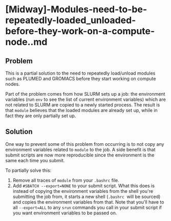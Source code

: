 # [Midway]-Modules-need-to-be-repeatedly-loaded_unloaded-before-they-work-on-a-compute-node..md
Problem
-------

This is a partial solution to the need to repeatedly load/unload modules such as PLUMED and GROMACS before they start working on compute nodes.

Part of the problem comes from how SLURM sets up a job: the environment variables (run `env` to see the list of current environment variables) which are not related to SLURM are copied to a newly started process. The result is that `module` believes that the loaded modules are already set up, while in fact they are only partially set up.

Solution
--------

One way to prevent some of this problem from occurring is to not copy any environment variables related to `module` to the job. A side benefit is that submit scripts are now more reproducible since the environment is the same each time you submit.

To partially solve this:

1.  Remove all traces of `module` from your `.bashrc` file.
2.  Add `#SBATCH --export=NONE` to your submit script. What this does is instead of copying the environment variables from the shell you're submitting the job from, it starts a new shell (`.bashrc`  will be sourced) and copies the environment variables from that. Note that you'll have to all `--export=ALL` to any `srun` commands you call in your submit script if you want environment variables to be passed on.
